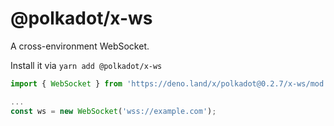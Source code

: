 # @polkadot/x-ws

A cross-environment WebSocket.

Install it via `yarn add @polkadot/x-ws`

```js
import { WebSocket } from 'https://deno.land/x/polkadot@0.2.7/x-ws/mod.ts';

...
const ws = new WebSocket('wss://example.com');
```
